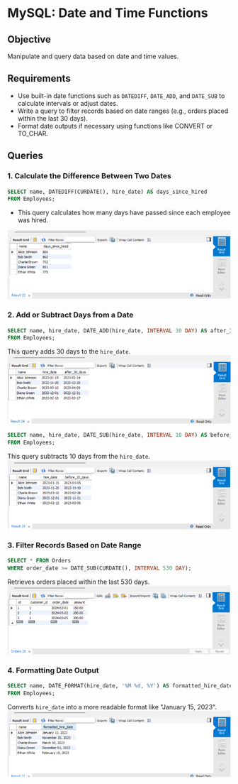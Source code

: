 # MySQL: Date and Time Functions

## Objective
Manipulate and query data based on date and time values.

## Requirements
- Use built-in date functions such as `DATEDIFF`, `DATE_ADD`, and `DATE_SUB` to calculate intervals or adjust dates.
- Write a query to filter records based on date ranges (e.g., orders placed within the last 30 days).
- Format date outputs if necessary using functions like CONVERT or TO_CHAR.

## Queries

### 1. Calculate the Difference Between Two Dates
```sql
SELECT name, DATEDIFF(CURDATE(), hire_date) AS days_since_hired
FROM Employees;
```
- This query calculates how many days have passed since each employee was hired.

![View](./output/1.png)

### 2. Add or Subtract Days from a Date
```sql
SELECT name, hire_date, DATE_ADD(hire_date, INTERVAL 30 DAY) AS after_30_days
FROM Employees;
```
This query adds 30 days to the `hire_date`.
![View](./output/2.png)

```sql
SELECT name, hire_date, DATE_SUB(hire_date, INTERVAL 10 DAY) AS before_10_days
FROM Employees;
```
This query subtracts 10 days from the `hire_date`.
![View](./output/3.png)

### 3. Filter Records Based on Date Range
```sql
SELECT * FROM Orders
WHERE order_date >= DATE_SUB(CURDATE(), INTERVAL 530 DAY);
```
Retrieves orders placed within the last 530 days.
![View](./output/4.png)

### 4. Formatting Date Output
```sql
SELECT name, DATE_FORMAT(hire_date, '%M %d, %Y') AS formatted_hire_date
FROM Employees;
```
Converts `hire_date` into a more readable format like "January 15, 2023".
![View](./output/5.png)


